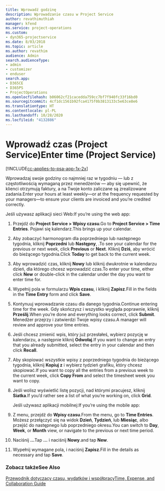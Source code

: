 ```yaml
---
title: Wprowadź godzinę
description: Wprowadzanie czasu w Project Service
author: revathimuthiah
manager: kfend
ms.service: project-operations
ms.custom:
- dyn365-projectservice
ms.date: 8/03/2018
ms.topic: article
ms.author: revathim
audience: Admin
search.audienceType:
- admin
- customizer
- enduser
search.app:
- D365CE
- D365PS
- ProjectOperations
ms.openlocfilehash: b06062cf21cacedda759cc7bf7f940fc33f16bd0
ms.sourcegitcommit: 4cf1dc1561b92fca4175f0b3813133c5e63ce8e6
ms.translationtype: HT
ms.contentlocale: pl-PL
ms.lasthandoff: 10/28/2020
ms.locfileid: "4132886"
---
```

# <a name="enter-time-project-service"></a><span data-ttu-id="4f60e-103">Wprowadź czas (Project Service)</span><span class="sxs-lookup"><span data-stu-id="4f60e-103">Enter time (Project Service)</span></span>

[!INCLUDE[cc-applies-to-psa-app-1x-2x](../includes/cc-applies-to-psa-app-1x-2x.md)]

<span data-ttu-id="4f60e-104">Wprowadzaj swoje godziny co najmniej raz w tygodniu — lub z częstotliwością wymaganą przez menedżerów — aby się upewnić, że klienci otrzymują faktury, a na Twoje konto zaliczane są zrealizowane zadania.</span><span class="sxs-lookup"><span data-stu-id="4f60e-104">Enter your hours at least weekly—or at the frequency requested by your managers—to ensure your clients are invoiced and you’re credited correctly.</span></span>  
  
 <span data-ttu-id="4f60e-105">Jeśli używasz aplikacji sieci Web:</span><span class="sxs-lookup"><span data-stu-id="4f60e-105">If you’re using the web app:</span></span>  
  
1. <span data-ttu-id="4f60e-106">Przejdź do **Project Service > Wpisy czasu**.</span><span class="sxs-lookup"><span data-stu-id="4f60e-106">Go to **Project Service > Time Entries**.</span></span> <span data-ttu-id="4f60e-107">Pojawi się kalendarz.</span><span class="sxs-lookup"><span data-stu-id="4f60e-107">This brings up your calendar.</span></span>  
  
2. <span data-ttu-id="4f60e-108">Aby zobaczyć harmonogram dla poprzedniego lub następnego tygodnia, kliknij **Poprzedni** lub **Następny**, .</span><span class="sxs-lookup"><span data-stu-id="4f60e-108">To see your calendar for the previous or next week, click **Previous** or **Next**.</span></span> <span data-ttu-id="4f60e-109">Kliknij **Dziś**, aby wrócić do bieżącego tygodnia.</span><span class="sxs-lookup"><span data-stu-id="4f60e-109">Click **Today** to get back to the current week.</span></span>  
  
3. <span data-ttu-id="4f60e-110">Aby wprowadzić czas, kliknij **Nowy** lub kliknij dwukrotnie w kalendarzu dzień, dla którego chcesz wprowadzić czas.</span><span class="sxs-lookup"><span data-stu-id="4f60e-110">To enter your time, either click **New** or double-click in the calendar under the day you want to enter time for.</span></span>  
  
4. <span data-ttu-id="4f60e-111">Wypełnij pola w formularzu **Wpis czasu**, i kliknij **Zapisz**.</span><span class="sxs-lookup"><span data-stu-id="4f60e-111">Fill in the fields in the **Time Entry** form and click **Save**.</span></span>  
  
5. <span data-ttu-id="4f60e-112">Kontynuuj wprowadzanie czasu dla danego tygodnia.</span><span class="sxs-lookup"><span data-stu-id="4f60e-112">Continue entering time for the week.</span></span> <span data-ttu-id="4f60e-113">Gdy skończysz i wszystko wygląda poprawnie, kliknij **Prześlij**.</span><span class="sxs-lookup"><span data-stu-id="4f60e-113">When you’re done and everything looks correct, click **Submit**.</span></span> <span data-ttu-id="4f60e-114">Menedżer przejrzy i zatwierdzi Twoje wpisy czasu.</span><span class="sxs-lookup"><span data-stu-id="4f60e-114">A manager will review and approve your time entries.</span></span>  
  
6. <span data-ttu-id="4f60e-115">Jeśli chcesz zmienić wpis, który już przesłałeś, wybierz pozycję w kalendarzu, a następnie kliknij **Odwołaj**.</span><span class="sxs-lookup"><span data-stu-id="4f60e-115">If you want to change an entry that you already submitted, select the entry in your calendar and then click **Recall**.</span></span>  
  
7. <span data-ttu-id="4f60e-116">Aby skopiować wszystkie wpisy z poprzedniego tygodnia do bieżącego tygodnia, kliknij **Kopiuj z** i wybierz tydzień grafiku, który chcesz skopiować.</span><span class="sxs-lookup"><span data-stu-id="4f60e-116">If you want to copy all the entries from a previous week to the current week, click **Copy From** and select the timesheet week you want to copy.</span></span>  
  
8. <span data-ttu-id="4f60e-117">Jeśli wolisz wyświetlić listę pozycji, nad którymi pracujesz, kliknij **Siatka**.</span><span class="sxs-lookup"><span data-stu-id="4f60e-117">If you’d rather see a list of what you’re working on, click **Grid**.</span></span>  
  
   <span data-ttu-id="4f60e-118">Jeśli używasz aplikacji mobilnej:</span><span class="sxs-lookup"><span data-stu-id="4f60e-118">If you’re using the mobile app:</span></span>  
  
9. <span data-ttu-id="4f60e-119">Z menu, przejdź do **Wpisy czasu**.</span><span class="sxs-lookup"><span data-stu-id="4f60e-119">From the menu, go to **Time Entries**.</span></span>     <span data-ttu-id="4f60e-120">Możesz przełączyć się na widok **Dzień**, **Tydzień**, lub **Miesiąc**, albo przejść do następnego lub poprzedniego okresu.</span><span class="sxs-lookup"><span data-stu-id="4f60e-120">You can switch to **Day**, **Week**, or **Month** view, or navigate to the previous or next time period.</span></span>  
  
10. <span data-ttu-id="4f60e-121">Naciśnij **…**</span><span class="sxs-lookup"><span data-stu-id="4f60e-121">Tap **…**</span></span> <span data-ttu-id="4f60e-122">i naciśnij **Nowy**.</span><span class="sxs-lookup"><span data-stu-id="4f60e-122">and tap **New**.</span></span>  
  
11. <span data-ttu-id="4f60e-123">Wypełnij wymagane pola, i naciśnij **Zapisz**.</span><span class="sxs-lookup"><span data-stu-id="4f60e-123">Fill in the details as necessary and tap **Save**.</span></span>  
  
### <a name="see-also"></a><span data-ttu-id="4f60e-124">Zobacz także</span><span class="sxs-lookup"><span data-stu-id="4f60e-124">See Also</span></span>  
 [<span data-ttu-id="4f60e-125">Przewodnik dotyczący czasu, wydatków i współpracy</span><span class="sxs-lookup"><span data-stu-id="4f60e-125">Time, Expense, and Collaboration Guide</span></span>](../psa/time-expense-collaboration-guide.md)
